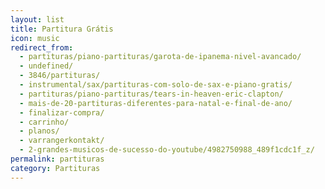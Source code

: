 ```yaml
---
layout: list
title: Partitura Grátis
icon: music
redirect_from:
  - partituras/piano-partituras/garota-de-ipanema-nivel-avancado/
  - undefined/
  - 3846/partituras/
  - instrumental/sax/partituras-com-solo-de-sax-e-piano-gratis/
  - partituras/piano-partituras/tears-in-heaven-eric-clapton/
  - mais-de-20-partituras-diferentes-para-natal-e-final-de-ano/
  - finalizar-compra/
  - carrinho/
  - planos/
  - varrangerkontakt/
  - 2-grandes-musicos-de-sucesso-do-youtube/4982750988_489f1cdc1f_z/
permalink: partituras
category: Partituras
---
```


 